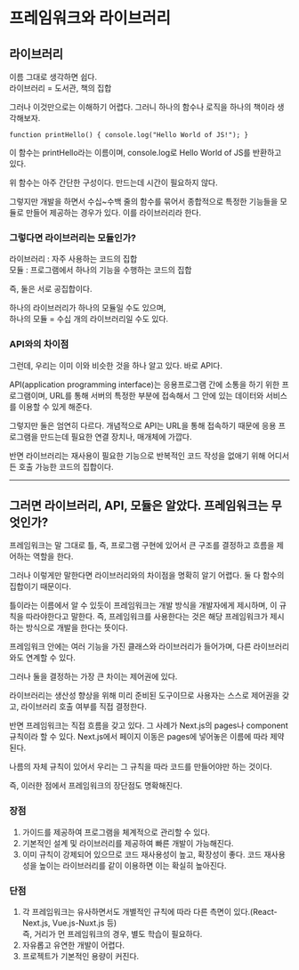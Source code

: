 # 프레임워크와 라이브러리

## 라이브러리

이름 그대로 생각하면 쉽다.  
라이브러리 = 도서관, 책의 집합

그러나 이것만으로는 이해하기 어렵다. 그러니 하나의 함수나 로직을 하나의 책이라 생각해보자.

`function printHello() { console.log("Hello World of JS!"); }`

이 함수는 printHello라는 이름이며, console.log로 Hello World of JS를 반환하고 있다.

위 함수는 아주 간단한 구성이다. 만드는데 시간이 필요하지 않다.

그렇지만 개발을 하면서 수십~수백 줄의 함수를 묶어서 종합적으로 특정한 기능들을 모듈로 만들어 제공하는 경우가 있다. 이를 라이브러리라 한다.

### 그렇다면 라이브러리는 모듈인가?

라이브러리 : 자주 사용하는 코드의 집합  
모듈 : 프로그램에서 하나의 기능을 수행하는 코드의 집합

즉, 둘은 서로 공집합이다.

하나의 라이브러리가 하나의 모듈일 수도 있으며,  
하나의 모듈 = 수십 개의 라이브러리일 수도 있다.

### API와의 차이점

그런데, 우리는 이미 이와 비슷한 것을 하나 알고 있다. 바로 API다.

API(application programming interface)는 응용프로그램 간에 소통을 하기 위한 프로그램이며, URL를 통해 서버의 특정한 부분에 접속해서 그 안에 있는 데이터와 서비스를 이용할 수 있게 해준다.

그렇지만 둘은 엄연히 다르다.
개념적으로 API는 URL을 통해 접속하기 때문에 응용 프로그램을 만드는데 필요한 연결 장치나, 매개체에 가깝다.

반면 라이브러리는 재사용이 필요한 기능으로 반복적인 코드 작성을 없애기 위해 어디서든 호출 가능한 코드의 집합이다.

---

## 그러면 라이브러리, API, 모듈은 알았다. 프레임워크는 무엇인가?

프레임워크는 말 그대로 틀, 즉, 프로그램 구현에 있어서 큰 구조를 결정하고 흐름을 제어하는 역할을 한다.

그러나 이렇게만 말한다면 라이브러리와의 차이점을 명확히 알기 어렵다. 둘 다 함수의 집합이기 때문이다.

틀이라는 이름에서 알 수 있듯이 프레임워크는 개발 방식을 개발자에게 제시하며, 이 규칙을 따라야한다고 말한다. 즉, 프레임워크를 사용한다는 것은 해당 프레임워크가 제시하는 방식으로 개발을 한다는 뜻이다.

프레임워크 안에는 여러 기능을 가진 클래스와 라이브러리가 들어가며, 다른 라이브러리와도 연계할 수 있다.

그러나 둘을 결정하는 가장 큰 차이는 제어권에 있다.

라이브러리는 생산성 향상을 위해 미리 준비된 도구이므로 사용자는 스스로 제어권을 갖고, 라이브러리 호출 여부를 직접 결정한다.

반면 프레임워크는 직접 흐름을 갖고 있다. 그 사례가 Next.js의 pages나 component 규칙이라 할 수 있다.
Next.js에서 페이지 이동은 pages에 넣어놓은 이름에 따라 제약된다.

나름의 자체 규칙이 있어서 우리는 그 규칙을 따라 코드를 만들어야만 하는 것이다.

즉, 이러한 점에서 프레임워크의 장단점도 명확해진다.

### 장점

1. 가이드를 제공하여 프로그램을 체계적으로 관리할 수 있다.
2. 기본적인 설계 및 라이브러리를 제공하여 빠른 개발이 가능해진다.
3. 이미 규칙이 강제되어 있으므로 코드 재사용성이 높고, 확장성이 좋다. 코드 재사용성을 높이는 라이브러리를 같이 이용하면 이는 확실히 높아진다.

### 단점

1. 각 프레임워크는 유사하면서도 개별적인 규칙에 따라 다른 측면이 있다.(React-Next.js, Vue.js-Nuxt.js 등)  
   즉, 거리가 먼 프레임워크의 경우, 별도 학습이 필요하다.
2. 자유롭고 유연한 개발이 어렵다.
3. 프로젝트가 기본적인 용량이 커진다.
